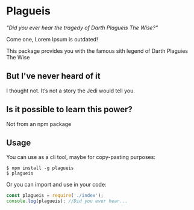 # Plagueis
*"Did you ever hear the tragedy of Darth Plagueis The Wise?"*

Come one, Lorem Ipsum is outdated!

This package provides you with the famous sith legend of Darth Plaguies The Wise


## But I've never heard of it
I thought not. It’s not a story the Jedi would tell you.

## Is it possible to learn this power?
Not from an npm package

## Usage
You can use as a cli tool, maybe for copy-pasting purposes:
```
$ npm install -g plagueis
$ plagueis
```

Or you can import and use in your code:
```js
const plagueis = require('./index');
console.log(plagueis); //Did you ever hear...
```
